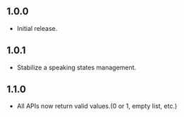 ## 1.0.0

* Initial release.

## 1.0.1

* Stabilize a speaking states management.

## 1.1.0

* All APIs now return valid values.(0 or 1, empty list, etc.)
